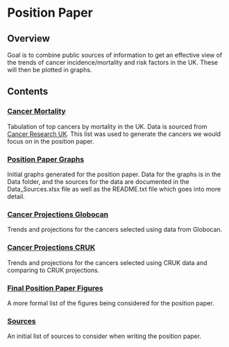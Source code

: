 # Position Paper

## Overview
Goal is to combine public sources of information to get an effective view of the trends of cancer incidence/mortality and risk factors in the UK. These will then be plotted in graphs.

## Contents
### [Cancer Mortality](https://uk-generations-study.github.io/UK-cancer-trends/Code/Cancer%20Mortality%20UK.html)
Tabulation of top cancers by mortality in the UK. Data is sourced from [Cancer Research UK](https://www.cancerresearchuk.org/health-professional/cancer-statistics/mortality/common-cancers-compared#heading-Zero). This list was used to generate the cancers we would focus on in the position paper. 
### [Position Paper Graphs](https://uk-generations-study.github.io/UK-cancer-trends/Code/Position%20Paper.html)
Initial graphs generated for the position paper. Data for the graphs is in the Data folder, and the sources for the data are documented in the Data_Sources.xlsx file as well as the README.txt file which goes into more detail.
### [Cancer Projections Globocan](https://uk-generations-study.github.io/UK-cancer-trends/Code/Projection%20Plotting%20Globocan.html)
Trends and projections for the cancers selected using data from Globocan.
### [Cancer Projections CRUK](https://uk-generations-study.github.io/UK-cancer-trends/Code/Projection%20Plotting%20CRUK.html)
Trends and projections for the cancers selected using CRUK data and comparing to CRUK projections.
### [Final Position Paper Figures](https://uk-generations-study.github.io/UK-cancer-trends/Code/Final%20Position%20Paper%20Figures.html)
A more formal list of the figures being considered for the position paper.
### [Sources](https://uk-generations-study.github.io/UK-cancer-trends/Sources)
An initial list of sources to consider when writing the position paper.
